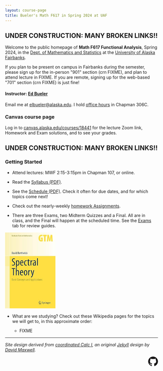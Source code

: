 ```yaml
---
layout: course-page
title: Bueler's Math F617 in Spring 2024 at UAF
---
```


## UNDER CONSTRUCTION: MANY BROKEN LINKS!!

Welcome to the public homepage of **Math F617 Functional Analysis**, Spring 2024, in the [Dept. of Mathematics and Statistics](http://www.uaf.edu/dms/) at the [University of Alaska Fairbanks](http://www.uaf.edu/).

If you plan to be present on campus in Fairbanks during the semester, please sign up for the in-person "901" section (crn FIXME), and plan to attend lecture in FIXME.  If you are remote, signing up for the web-based "701" section (crn FIXME) is just fine!

#### Instructor:  [Ed Bueler](http://bueler.github.io/)

Email me at [elbueler@alaska.edu](mailto:elbueler@alaska.edu).  I hold [office hours](http://bueler.github.io/OffHrs.htm) in Chapman 306C.

### Canvas course page

Log in to [canvas.alaska.edu/courses/18441](https://canvas.alaska.edu/courses/18441) for the lecture Zoom link, Homework and Exam solutions, and to see your grades.

## UNDER CONSTRUCTION: MANY BROKEN LINKS!!

### Getting Started

* Attend lectures: MWF 2:15-3:15pm in Chapman 107, or online.

* Read the [Syllabus (PDF)](assets/general/S24/syllabus.pdf).

* See the [Schedule (PDF)](assets/general/S24/schedule.pdf).  Check it often for due dates, and for which topics come next!

* Check out the nearly-weekly [homework Assignments](homework).

* There are three Exams, two Midterm Quizzes and a Final.  All are in class, and the Final will happen at the scheduled time.  See the [Exams](exams) tab for review guides.

[<img src="assets/images/borthwick.jpg" height="250">](https://link.springer.com/book/10.1007/978-3-030-38002-1 "the textbook")

* What are we studying?  Check out these Wikipedia pages for the topics we will get to, in this approximate order:

    * FIXME

---
_Site design derived from [coordinated Calc I](https://uaf-math251.github.io/), an original [Jekyll](https://jekyllrb.com/) design by [David Maxwell](https://damaxwell.github.io/)._

[<img src="assets/images/GitHub-Mark-32px.png" align="right">](https://github.com/bueler/fa "github repository for this site")

